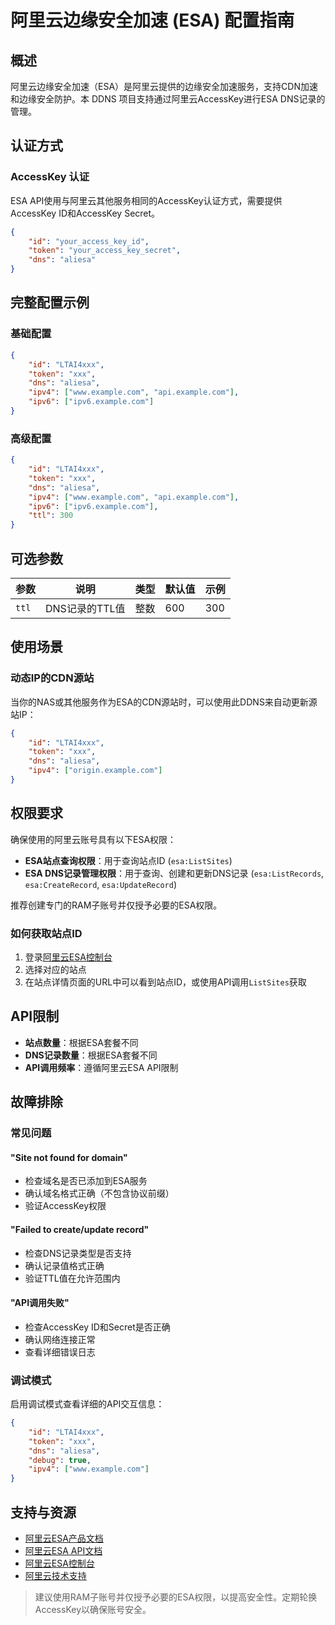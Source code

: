 # 阿里云边缘安全加速 (ESA) 配置指南

## 概述

阿里云边缘安全加速（ESA）是阿里云提供的边缘安全加速服务，支持CDN加速和边缘安全防护。本 DDNS 项目支持通过阿里云AccessKey进行ESA DNS记录的管理。

## 认证方式

### AccessKey 认证

ESA API使用与阿里云其他服务相同的AccessKey认证方式，需要提供AccessKey ID和AccessKey Secret。

```json
{
    "id": "your_access_key_id",
    "token": "your_access_key_secret",
    "dns": "aliesa"
}
```

## 完整配置示例

### 基础配置

```json
{
    "id": "LTAI4xxx",
    "token": "xxx",
    "dns": "aliesa",
    "ipv4": ["www.example.com", "api.example.com"],
    "ipv6": ["ipv6.example.com"]
}
```

### 高级配置

```json
{
    "id": "LTAI4xxx", 
    "token": "xxx",
    "dns": "aliesa",
    "ipv4": ["www.example.com", "api.example.com"],
    "ipv6": ["ipv6.example.com"],
    "ttl": 300
}
```

## 可选参数

| 参数 | 说明 | 类型 | 默认值 | 示例 |
|------|------|------|--------|------|
| `ttl` | DNS记录的TTL值 | 整数 | 600 | 300 |

## 使用场景

### 动态IP的CDN源站

当你的NAS或其他服务作为ESA的CDN源站时，可以使用此DDNS来自动更新源站IP：

```json
{
    "id": "LTAI4xxx",
    "token": "xxx", 
    "dns": "aliesa",
    "ipv4": ["origin.example.com"]
}
```

## 权限要求

确保使用的阿里云账号具有以下ESA权限：

- **ESA站点查询权限**：用于查询站点ID (`esa:ListSites`)
- **ESA DNS记录管理权限**：用于查询、创建和更新DNS记录 (`esa:ListRecords`, `esa:CreateRecord`, `esa:UpdateRecord`)

推荐创建专门的RAM子账号并仅授予必要的ESA权限。

### 如何获取站点ID

1. 登录[阿里云ESA控制台](https://esa.console.aliyun.com/)
2. 选择对应的站点
3. 在站点详情页面的URL中可以看到站点ID，或使用API调用`ListSites`获取

## API限制

- **站点数量**：根据ESA套餐不同
- **DNS记录数量**：根据ESA套餐不同
- **API调用频率**：遵循阿里云ESA API限制

## 故障排除

### 常见问题

#### "Site not found for domain"

- 检查域名是否已添加到ESA服务
- 确认域名格式正确（不包含协议前缀）
- 验证AccessKey权限

#### "Failed to create/update record"

- 检查DNS记录类型是否支持
- 确认记录值格式正确
- 验证TTL值在允许范围内

#### "API调用失败"

- 检查AccessKey ID和Secret是否正确
- 确认网络连接正常
- 查看详细错误日志

### 调试模式

启用调试模式查看详细的API交互信息：

```json
{
    "id": "LTAI4xxx",
    "token": "xxx",
    "dns": "aliesa",
    "debug": true,
    "ipv4": ["www.example.com"]
}
```

## 支持与资源

- [阿里云ESA产品文档](https://help.aliyun.com/product/122312.html)
- [阿里云ESA API文档](https://help.aliyun.com/zh/edge-security-acceleration/esa/api-esa-2024-09-10-overview)
- [阿里云ESA控制台](https://esa.console.aliyun.com/)
- [阿里云技术支持](https://selfservice.console.aliyun.com/ticket)

> 建议使用RAM子账号并仅授予必要的ESA权限，以提高安全性。定期轮换AccessKey以确保账号安全。
